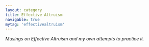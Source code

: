 ```yaml
---
layout: category
title: Effective Altruism
navigable: true
mytag: 'effectivealtruism'
---
```


<i>Musings on Effective Altruism and my own attempts to practice it.</i>
